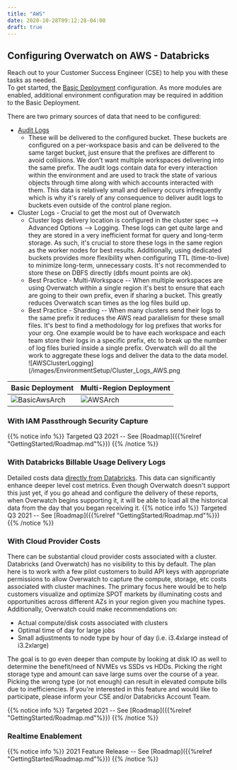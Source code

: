 ```yaml
---
title: "AWS"
date: 2020-10-28T09:12:28-04:00
draft: true
---
```


## Configuring Overwatch on AWS - Databricks
Reach out to your Customer Success Engineer (CSE) to help you with these tasks as needed.
<br>
To get started, the [Basic Deployment](#basic-deployment) configuration. As more modules are enabled, additional
environment configuration may be required in addition to the Basic Deployment.

There are two primary sources of data that need to be configured:
* [Audit Logs](https://docs.databricks.com/administration-guide/account-settings/audit-logs.html)
  * These will be delivered to the configured bucket. These buckets are configured on a per-workspace basis 
    and can be delivered to the same target bucket, just ensure that the prefixes are different to avoid collisions. 
    We don't want multiple workspaces delivering into the same prefix. The audit logs contain data for every interaction
    within the environment and are used to track the state of various objects through time along with which accounts 
    interacted with them. This data is relatively small and delivery occurs infrequently which is why it's 
    rarely of any consequence to deliver audit logs to buckets even outside of the control plane region.
* Cluster Logs - Crucial to get the most out of Overwatch
  * Cluster logs delivery location is configured in the cluster spec --> Advanced Options --> Logging. These logs can 
    get quite large and they are stored in a very inefficient format for query and long-term storage. As such, it's 
    crucial to store these logs in the same region as the worker nodes for best results. Additionally, using dedicated 
    buckets provides more flexibility when configuring TTL (time-to-live) to minimize long-term, unnecessary costs.
    It's not recommended to store these on DBFS directly (dbfs mount points are ok).
  * Best Practice - Multi-Workspace -- When multiple workspaces are using Overwatch within a single region it's best to 
    ensure that each are going to their own prefix, even if sharing a bucket. This greatly reduces Overwatch scan times
    as the log files build up.
  * Best Practice - Sharding -- When many clusters send their logs to the same prefix it reduces the AWS read parallelism
    for these small files. It's best to find a methodology for log prefixes that works for your org. One example would 
    be to have each workspace and each team store their logs in a specific prefix, etc to break up the number of log 
    files buried inside a single prefix. Overwatch will do all the work to aggregate these logs and deliver the data 
    to the data model.
    ![AWSClusterLogging](/images/EnvironmentSetup/Cluster_Logs_AWS.png

| Basic Deployment       | Multi-Region Deployment |
| ---------------------- | ----------------------  |
| ![BasicAwsArch](/images/EnvironmentSetup/Overwatch_Arch_Simple_AWS.png)| ![AWSArch](/images/EnvironmentSetup/Overwatch_Arch_AWS.png)|
    
### With IAM Passthrough Security Capture
{{% notice info %}}
Targeted Q3 2021 -- See [Roadmap]({{%relref "GettingStarted/Roadmap.md"%}})
{{% /notice %}}

### With Databricks Billable Usage Delivery Logs
Detailed costs data 
[directly from Databricks](https://docs.databricks.com/administration-guide/account-settings/billable-usage-delivery.html). 
This data can significantly enhance deeper level cost metrics. Even though Overwatch doesn't support this just yet, 
if you go ahead and configure the delivery of these reports, when Overwatch begins supporting it, it will be able
to load all the historical data from the day that you began receiving it. 
{{% notice info %}}
Targeted Q3 2021 -- See [Roadmap]({{%relref "GettingStarted/Roadmap.md"%}})
{{% /notice %}}

### With Cloud Provider Costs
There can be substantial cloud provider costs associated with a cluster. Databricks (and Overwatch) has no visibility 
to this by default. The plan here is to work with a few pilot customers to build API keys with appropriate 
permissions to allow Overwatch to capture the compute, storage, etc costs associated with cluster machines. The 
primary focus here would be to help customers visualize and optimize SPOT markets by illuminating costs 
and opportunities across different AZs in your region given you machine types. Additionally, Overwatch could 
make recommendations on:
* Actual compute/disk costs associated with clusters
* Optimal time of day for large jobs
* Small adjustments to node type by hour of day (i.e. i3.4xlarge instead of i3.2xlarge)

The goal is to go even deeper than compute by looking at disk IO as well to determine the benefit/need of NVMEs 
vs SSDs vs HDDs. Picking the right storage type and amount can save large sums over the course of a year. Picking 
the wrong type (or not enough) can result in elevated compute bills due to inefficiencies. If you're interested in 
this feature and would like to participate, please inform your CSE and/or Databricks Account Team.

{{% notice info %}}
Targeted 2021 -- See [Roadmap]({{%relref "GettingStarted/Roadmap.md"%}})
{{% /notice %}}

### Realtime Enablement
{{% notice info %}}
2021 Feature Release -- See [Roadmap]({{%relref "GettingStarted/Roadmap.md"%}})
{{% /notice %}}